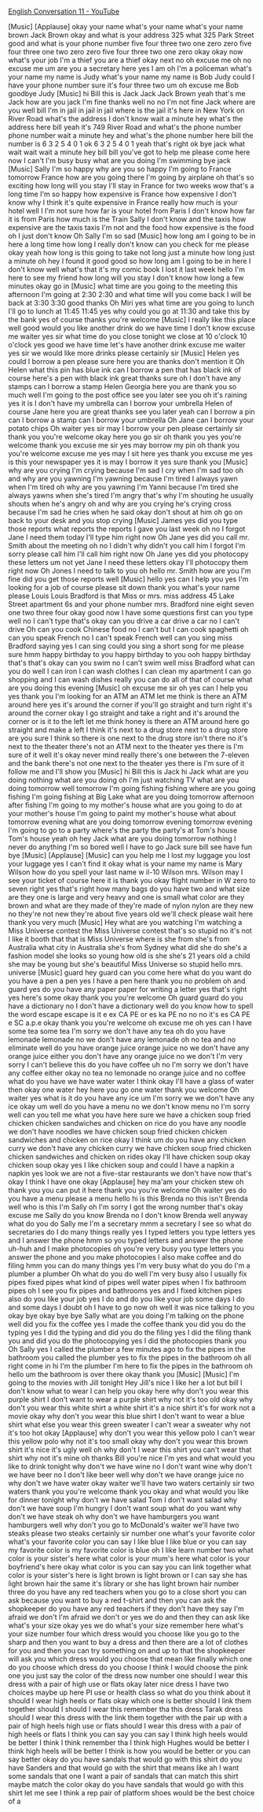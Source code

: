 [English Conversation 11 - YouTube](https://www.youtube.com/watch?v=NQQrppQ938E&t=1361s)   





[Music]
[Applause]
okay your name what's your name what's
your name brown Jack Brown okay and what
is your address
325 what 325 Park Street good and what
is your phone number five four three two
one zero zero five four three one two
zero zero five four three two one zero
okay okay now what's your job I'm a
thief you are a thief okay next
no oh excuse me oh no excuse me
um are you a secretary here yes I am oh
I'm a policeman what's your name my name
is Judy what's your name my name is Bob
Judy could I have your phone number
sure it's four three two um oh excuse me
Bob goodbye Judy
[Music]
hi Bill
this is Jack Jack Jack Brown yeah that's
me Jack how are you jack
I'm fine thanks well no no I'm not fine
Jack where are you
well bill I'm in jail in jail in jail
where is the jail it's here in New York
on River Road what's the address
I don't know wait a minute hey what's
the address here bill
yeah it's 749 River Road and what's the
phone number phone number
wait a minute hey and what's the phone
number here bill the number is 6 3 2 5 4
0 1
ok 6 3 2 5 4 0 1 yeah that's right
ok bye jack what wait wait wait a minute
hey bill bill you've got to help me
please
come here now I can't I'm busy busy what
are you doing I'm swimming bye jack
[Music]
Sally I'm so happy why are you so happy
I'm going to France tomorrow France how
are you going there I'm going by
airplane oh that's so exciting
how long will you stay I'll stay in
France for two weeks wow that's a long
time
I'm so happy how expensive is France how
expensive I don't know why I think it's
quite expensive in France
really how much is your hotel well I I'm
not sure how far is your hotel from
Paris I don't know how far it is from
Paris
how much is the Train Sally I don't know
and the taxis how expensive are the
taxis taxis I'm not
and the food how expensive is the food
oh I just don't know Oh Sally I'm so sad
[Music]
how long am I going to be in here a long
time how long I really don't know can
you check for me please okay yeah how
long is this going to take
not long just a minute how long just a
minute
oh hey I found it good good so how long
am I going to be in here
I don't know well what's that it's my
comic book I lost it last week hello I'm
here to see my friend how long will you
stay I don't know how long a few minutes
okay go in
[Music]
what time are you going to the meeting
this afternoon I'm going at 2:30 2:30
and what time will you come back I will
be back at 3:30 3:30 good thanks
Oh Miri yes what time are you going to
lunch I'll go to lunch at 11:45 11:45
yes why could you go at 11:30 and take
this by the bank yes of course thanks
you're welcome
[Music]
I really like this place well good would
you like another drink
do we have time I don't know excuse me
waiter yes sir
what time do you close tonight we close
at 10 o'clock 10 o'clock yes good we
have time let's have another drink
excuse me waiter yes sir
we would like more drinks please
certainly sir
[Music]
Helen yes could I borrow a pen please
sure here you are thanks don't mention
it
Oh Helen what this pin has blue ink can
I borrow a pen that has black ink of
course here's a pen with black ink great
thanks
sure oh I don't have any stamps can I
borrow a stamp Helen Georgia
here you are thank you so much well I'm
going to the post office see you later
see you oh it's raining yes it is I
don't have my umbrella can I borrow your
umbrella Helen of course Jane here you
are
great thanks see you later yeah
can I borrow a pin can I borrow a stamp
can I borrow your umbrella Oh Jane can I
borrow your potato chips Oh waiter
yes sir may I borrow your pen please
certainly sir thank you you're welcome
okay here you go sir
oh thank you yes you're welcome thank
you
excuse me sir yes may borrow my pin oh
thank you you're welcome
excuse me yes may I sit here yes thank
you
excuse me yes is this your newspaper yes
it is may I borrow it yes sure thank you
[Music]
why are you crying I'm crying because
I'm sad I cry when I'm sad too oh and
why are you yawning I'm yawning because
I'm tired
I always yawn when I'm tired oh why are
you yawning I'm Yanni because I'm tired
she always yawns when she's tired I'm
angry that's why I'm shouting
he usually shouts when he's angry
oh and why are you crying he's crying
cross because I'm sad he cries when he
said okay don't shout at him oh go on
back to your desk and you stop crying
[Music]
James yes did you type those reports
what reports the reports I gave you last
week oh no I forgot Jane I need them
today I'll type him right now
Oh Jane yes did you call mr. Smith about
the meeting oh no I didn't why didn't
you call him I forgot I'm sorry please
call him I'll call him right now
Oh Jane yes did you photocopy these
letters um not yet Jane I need these
letters okay I'll photocopy them right
now
Oh Jones I need to talk to you oh hello
mr. Smith how are you I'm fine
did you get those reports well
[Music]
hello yes can I help you
yes I'm looking for a job of course
please sit down thank you
what's your name please Louis Louis
Bradford is that Miss or mrs. miss
address 45 Lake Street apartment 6s and
your phone number mrs. Bradford nine
eight seven one two three four okay good
now I have some questions first can you
type well no I can't type that's okay
can you drive a car drive a car no I
can't drive Oh can you cook Chinese food
no I can't but I can cook spaghetti oh
can you speak French no I can't speak
French well can you sing miss Bradford
saying yes I can sing could you sing a
short song for me please sure hmm happy
birthday to you happy birthday to you
ooh happy birthday that's that's okay
can you swim
no I can't swim well miss Bradford what
can you do well I can iron I can wash
clothes I can clean my apartment I can
go shopping and I can wash dishes really
you can do all of that of course
what are you doing this evening
[Music]
oh excuse me sir oh yes can I help you
yes thank you I'm looking for an ATM an
ATM let me think is there an ATM around
here
yes it's around the corner if you'll go
straight and turn right it's around the
corner okay I go straight and take a
right and it's around the corner or is
it to the left let me think
honey is there an ATM around here
go straight and make a left I think it's
next to a drug store next to a drug
store are you sure I think so
there is one next to the drug store
isn't there
no it's next to the theater there's not
an ATM next to the theater yes there is
I'm sure of it
well it's okay never mind
really there's one between the 7-eleven
and the bank
there's not one next to the theater yes
there is I'm sure of it
follow me and I'll show you
[Music]
hi Bill
this is Jack hi Jack what are you doing
nothing what are you doing oh I'm just
watching TV what are you doing tomorrow
well tomorrow I'm going fishing fishing
where are you going fishing I'm going
fishing at Big Lake what are you doing
tomorrow afternoon after fishing I'm
going to my mother's house
what are you going to do at your
mother's house I'm going to paint my
mother's house what about tomorrow
evening what are you doing tomorrow
evening tomorrow evening I'm going to go
to a party where's the party the party's
at Tom's house Tom's house yeah oh hey
Jack what are you doing tomorrow nothing
I never do anything I'm so bored well I
have to go Jack sure bill see have fun
bye
[Music]
[Applause]
[Music]
can you help me I lost my luggage you
lost your luggage yes I can't find it
okay what is your name my name is Mary
Wilson how do you spell your last name w
il-10 Wilson mrs. Wilson may I see your
ticket of course
here it is thank you okay
flight number in W zero to seven right
yes that's right how many bags do you
have two and what size are they one is
large and very heavy and one is small
what color are they
brown and what are they made of they're
made of nylon nylon are they new no
they're not new they're about five years
old
we'll check please wait here thank you
very much
[Music]
Hey
what are you watching I'm watching a
Miss Universe contest the Miss Universe
contest that's so stupid
no it's not I like it booth that that is
Miss Universe where is she from she's
from Australia what city in Australia
she's from Sydney what did she do
she's a fashion model she looks so young
how old is she she's 21 years old a
child she may be young but she's
beautiful
Miss Universe so stupid
hello mrs. universe
[Music]
guard hey guard can you come here what
do you want do you have a pen a pen yes
I have a pen here thank you
no problem oh and guard
yes do you have any paper paper for
writing a letter yes that's right yes
here's some okay thank you you're
welcome
Oh guard guard do you have a dictionary
no I don't have a dictionary well do you
know how to spell the word escape escape
is it e ex CA PE or es ka PE no no no
it's es CA PE e SC a.p.e
okay thank you you're welcome oh excuse
me
oh yes can I have some tea some tea I'm
sorry we don't have any tea oh do you
have lemonade lemonade no we don't have
any lemonade oh no tea and no eliminate
well do you have orange juice orange
juice no we don't have any orange juice
either you don't have any orange juice
no we don't I'm very sorry I can't
believe this do you have coffee uh no
I'm sorry we don't have any coffee
either okay no tea no lemonade no orange
juice and no coffee what do you have
we have water water I think okay I'll
have a glass of water then okay one
water hey here you go one water thank
you welcome
Oh waiter
yes what is it do you have any ice um
I'm sorry we we don't have any ice okay
um well do you have a menu no we don't
know menu no I'm sorry
well can you tell me what you have here
sure we have a chicken soup fried
chicken chicken sandwiches and chicken
on rice do you have any noodle
we don't have noodles we have chicken
soup fried chicken chicken sandwiches
and chicken on rice okay I think um do
you have any chicken curry we don't have
any chicken curry we have chicken soup
fried chicken chicken sandwiches and
chicken on rides okay I'll have chicken
soup okay chicken soup okay yes I like
chicken soup and could I have a napkin a
napkin
yes look we are not a five-star
restaurants we don't have now that's
okay I think I have one okay
[Applause]
hey ma'am your chicken stew oh thank you
you can put it here thank you you're
welcome
Oh waiter yes do you have a menu please
a menu hello hi is this Brenda
no this isn't Brenda well who is this
I'm Sally oh I'm sorry I got the wrong
number that's okay
excuse me Sally do you know Brenda no I
don't know Brenda well anyway what do
you do Sally me I'm a secretary
mmm a secretary I see so what do
secretaries do I do many things really
yes I typed letters you type letters yes
and I answer the phone
hmm so you typed letters and answer the
phone uh-huh and I make photocopies oh
you're very busy
you type letters you answer the phone
and you make photocopies I also make
coffee and do filing hmm you can do many
things yes I'm very busy what do you do
I'm a plumber a plumber Oh what do you
do well I'm very busy also I usually fix
pipes fixed pipes what kind of pipes
well water pipes when I fix bathroom
pipes oh I see you fix pipes and
bathrooms yes and I fixed kitchen pipes
also do you like your job yes I do and
do you like your job
some days I do and some days I doubt oh
I have to go now oh well it was nice
talking to you okay bye okay bye bye
Sally what are you doing I'm talking on
the phone
well did you fix the coffee yes I made
the coffee
thank you did you do the typing yes I
did the typing and did you do the filing
yes I did the filing thank you and did
you do the photocopying
yes I did the photocopies thank you
Oh Sally yes I called the plumber a few
minutes ago to fix the pipes in the
bathroom you called the plumber yes to
fix the pipes in the bathroom oh all
right
come in hi I'm the plumber I'm here to
fix the pipes in the bathroom oh hello
um
the bathroom is over there okay
thank you
[Music]
[Music]
I'm going to the movies with Jill
tonight Hey
Jill's nice I like her a lot but bill I
don't know what to wear I can help you
okay
here why don't you wear this purple
shirt I don't want to wear a purple
shirt
why not it's too old okay
why don't you wear this white shirt a
white shirt it's a nice shirt it's for
work
not a movie okay why don't you wear this
blue shirt I don't want to wear a blue
shirt
what else you wear this green sweater I
can't wear a sweater why not
it's too hot okay
[Applause]
why don't you wear this yellow polo I
can't wear this yellow polo why not
it's too small okay why don't you wear
this brown shirt it's nice it's ugly
well oh why don't I wear this shirt you
can't wear that shirt
why not it's mine oh thanks Bill you're
nice I'm
yes and what would you like to drink
tonight why don't we have wine no I
don't want wine why don't we have beer
no I don't like beer well why don't we
have orange juice no why don't we have
water okay waiter we'll have two waters
certainly sir two waters
thank you you're welcome
thank you
okay and what would you like for dinner
tonight why don't we have salad Tom I
don't want salad why don't we have soup
I'm hungry
I don't want soup what do you want why
don't we have steak
oh why don't we have hamburgers you want
hamburgers well why don't you go to
McDonald's waiter we'll have two steaks
please two steaks
certainly sir number one what's your
favorite color what's your favorite
color you can say I like blue I like
blue or you can say my favorite color is
my favorite color is blue oh I like
learn number two what color is your
sister's here what color is your mum's
here what color is your boyfriend's here
okay what color is you can say you can
link together what color is your
sister's here is light brown is light
brown or I can say she has light brown
hair the same it's library or she has
light brown hair number three do you
have any red teachers when you go to a
close short you can ask because you want
to buy a red t-shirt and then you can
ask the shopkeeper do you have any red
teachers if they don't have they say I'm
afraid we don't I'm afraid we don't or
yes we do and then they can ask like
what's your size okay yes we do
what's your size remember here
what's your size number four which dress
would you choose like you go to the
sharp and then you want to buy a dress
and then there are a lot of clothes for
you and then you can try something on
and up to that the shopkeeper will ask
you which dress would you choose that
mean like finally which one do you
choose which dress do you choose I think
I would choose the pink one you just say
the color of the dress now number one
should I wear this dress with a pair of
high use or flats okay later
nice dress I have two choices maybe up
here PI use or health class so what do
you think about it should I wear high
heels or flats okay
which one is better should I link them
together should I should I wear this
remember tha this dress
Tarak dress should I wear this dress
with the link them together with the
pair up with a pair of high heels high
use or flats
should I wear this dress with a pair of
high heels or flats I think you can say
you can say I think high heels would be
better I think I think remember tha I
think high Hughes would be better I
think high heels will be better I think
is how you would be better or you can
say better okay
do you have sandals that would go with
this shirt do you have Sanders and that
would go with the shirt that means like
ah I want some sandals that one I want a
pair of sandals that can match this
shirt maybe match the color okay do you
have sandals that would go with this
shirt let me see
I think a rep pair of platform shoes
would be the best choice of a

